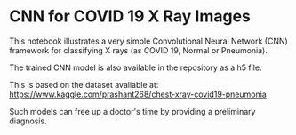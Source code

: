 # CNN for COVID 19 X Ray Images

This notebook illustrates a very simple Convolutional Neural Network (CNN) framework for classifying X rays (as COVID 19, Normal or Pneumonia).

The trained CNN model is also available in the repository as a h5 file.

This is based on the dataset available at: https://www.kaggle.com/prashant268/chest-xray-covid19-pneumonia

Such models can free up a doctor's time by providing a preliminary diagnosis.
